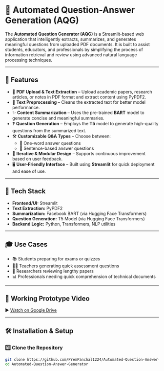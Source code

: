 # 📘 Automated Question-Answer Generation (AQG)

The **Automated Question Generator (AQG)** is a Streamlit-based web application that intelligently extracts, summarizes, and generates meaningful questions from uploaded PDF documents. It is built to assist students, educators, and professionals by simplifying the process of information retrieval and review using advanced natural language processing techniques.

---

## 🚀 Features

- 📄 **PDF Upload & Text Extraction** – Upload academic papers, research articles, or notes in PDF format and extract content using PyPDF2.
- 🧹 **Text Preprocessing** – Cleans the extracted text for better model performance.
- ✨ **Content Summarization** – Uses the pre-trained **BART** model to generate concise and meaningful summaries.
- ❓ **Question Generation** – Employs the **T5** model to generate high-quality questions from the summarized text.
- 🛠️ **Customizable Q&A Types** – Choose between:
  - 🔹 One-word answer questions
  - 🔹 Sentence-based answer questions
- 🧠 **Iterative & Modular Design** – Supports continuous improvement based on user feedback.
- 🖥️ **User-Friendly Interface** – Built using **Streamlit** for quick deployment and ease of use.


---

## 🧰 Tech Stack

- **Frontend/UI:** Streamlit
- **Text Extraction:** PyPDF2
- **Summarization:** Facebook BART (via Hugging Face Transformers)
- **Question Generation:** T5 Model (via Hugging Face Transformers)
- **Backend Logic:** Python, Transformers, NLP utilities

---

## 🎓 Use Cases

- 📚 Students preparing for exams or quizzes  
- 🧑‍🏫 Teachers generating quick assessment questions  
- 📑 Researchers reviewing lengthy papers  
- 📊 Professionals needing quick comprehension of technical documents

---

## 🎥 Working Prototype Video

▶️ [Watch on Google Drive](https://drive.google.com/file/d/1wX2TxBFTJ4wQelOiRQnpLdQ-U6jdfHmi/view?usp=sharing)

---

## 🛠 Installation & Setup

### 1️⃣ Clone the Repository

```bash
git clone https://github.com/PremPanchal1224/Automated-Question-Answer-Generator.git
cd Automated-Question-Answer-Generator
